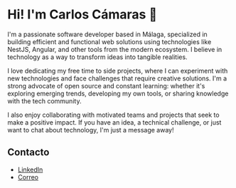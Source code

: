 # Hi! I'm Carlos Cámaras 👋
I'm a passionate software developer based in Málaga, specialized in building efficient and functional web solutions using technologies like NestJS, Angular, and other tools from the modern ecosystem. I believe in technology as a way to transform ideas into tangible realities.

I love dedicating my free time to side projects, where I can experiment with new technologies and face challenges that require creative solutions. I'm a strong advocate of open source and constant learning: whether it's exploring emerging trends, developing my own tools, or sharing knowledge with the tech community.

I also enjoy collaborating with motivated teams and projects that seek to make a positive impact. If you have an idea, a technical challenge, or just want to chat about technology, I'm just a message away!

## Contacto
- [LinkedIn](www.linkedin.com/in/carlos-camaras)
- [Correo](mailto:carloscamaras002@gamail.com)

<!--


## Estadísticas de GitHub
![Estadísticas](https://github-readme-stats.vercel.app/api?username=tu-usuario&show_icons=true&theme=dark)

## Repositorios destacados
[![Repo 1](https://github-readme-stats.vercel.app/api/pin/?username=tu-usuario&repo=repo1)](https://github.com/tu-usuario/repo1)
[![Repo 2](https://github-readme-stats.vercel.app/api/pin/?username=tu-usuario&repo=repo2)](https://github.com/tu-usuario/repo2)


**carloscm02/carloscm02** is a ✨ _special_ ✨ repository because its `README.md` (this file) appears on your GitHub profile.

Here are some ideas to get you started:

- 🔭 I’m currently working on ...
- 🌱 I’m currently learning ...
- 👯 I’m looking to collaborate on ...
- 🤔 I’m looking for help with ...
- 💬 Ask me about ...
- 📫 How to reach me: ...
- 😄 Pronouns: ...
- ⚡ Fun fact: ...
-->

